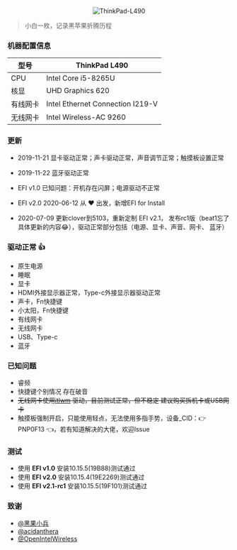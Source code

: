 <div align="center">
  <p>
    <img src="https://img.shields.io/badge/Hackintosh%20ThinkPad-L490-red.svg" alt="ThinkPad-L490">
  </p>
</div>

>小白一枚，记录黑苹果折腾历程

### 机器配置信息
型号 | ThinkPad L490
---|---
CPU | Intel Core i5-8265U
核显 | UHD Graphics 620	
有线网卡 | Intel Ethernet Connection I219-V
无线网卡 | Intel Wireless-AC 9260

### 更新

- 2019-11-21 显卡驱动正常；声卡驱动正常，声音调节正常；触摸板设置正常

- 2019-11-22 蓝牙驱动正常

- EFI v1.0 已知问题：开机存在闪屏；电源驱动不正常

- EFI v2.0 2020-06-12 从 :heart: 出发，新增EFI for Install

- 2020-07-09 更新clover到5103，重新定制 EFI v2.1， 发布rc1版（beat1忘了具体更新的内容:joy:），驱动正常部分包括（电源、显卡、声音、网卡、
蓝牙）

### 驱动正常 :+1:

- 原生电源
- 睡眠
- 显卡
- HDMI外接显示器正常，Type-c外接显示器驱动正常
- 声卡，Fn快捷键
- 小太阳，Fn快捷键
- 有线网卡
- 无线网卡
- USB、Type-c
- 蓝牙

### 已知问题

- 睿频
- 快捷键个别情况 存在破音
- ~~无线网卡使用[itlwm](https://github.com/OpenIntelWireless/itlwm) 驱动，目前测试正常，但不稳定    建议购买拆机卡或USB网卡~~
- 触摸板强制开启，只能使用轻点，无法使用多指手势，设备_CID：:point_right: PNP0F13 :point_left:，若有知道解决的大佬，欢迎Issue

### 测试

- 使用 <b>EFI v1.0</b> 安装10.15.5(19B88)测试通过
- 使用 <b>EFI v2.0</b> 安装10.15.4(19E2269)测试通过
- 使用 <b>EFI v2.1-rc1</b> 安装10.15.5(19F101)测试通过

### 致谢

- [@黑果小兵](https://github.com/daliansky)
- [@acidanthera](https://github.com/acidanthera)
- [@OpenIntelWireless](https://github.com/OpenIntelWireless/itlwm)

